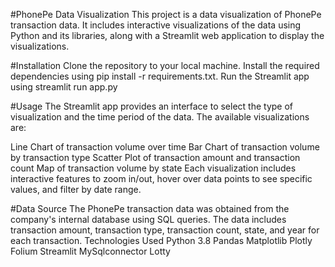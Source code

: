 #PhonePe Data Visualization
This project is a data visualization of PhonePe transaction data. It includes interactive visualizations of the data using Python and its libraries, along with a Streamlit web application to display the visualizations.

#Installation
Clone the repository to your local machine.
Install the required dependencies using pip install -r requirements.txt.
Run the Streamlit app using streamlit run app.py

#Usage
The Streamlit app provides an interface to select the type of visualization and the time period of the data. The available visualizations are:

Line Chart of transaction volume over time
Bar Chart of transaction volume by transaction type
Scatter Plot of transaction amount and transaction count
Map of transaction volume by state
Each visualization includes interactive features to zoom in/out, hover over data points to see specific values, and filter by date range.

#Data Source
The PhonePe transaction data was obtained from the company's internal database using SQL queries. The data includes transaction amount, transaction type, transaction count, state, and year for each transaction.
Technologies Used
Python 3.8
Pandas
Matplotlib
Plotly
Folium
Streamlit
MySqlconnector
Lotty






